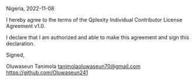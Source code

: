 Nigeria, 2022-11-08

I hereby agree to the terms of the Qplexity Individual Contributor License
Agreement v1.0.

I declare that I am authorized and able to make this agreement and sign this
declaration.

Signed,

Oluwaseun Tanimola tanimolaoluwaseun70@gmail.com https://github.com/Oluwaseun241
